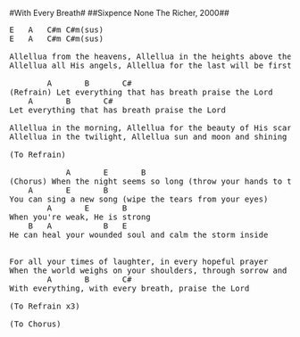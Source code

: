 #With Every Breath#
##Sixpence None The Richer, 2000##
<pre>
<span class="notes">E	A	C#m	C#m(sus)</span>
<span class="notes">E	A	C#m	C#m(sus)</span>

Allellua from the heavens, Allellua in the heights above the earth
Allellua all His angels, Allellua for the last will be first

<span class="notes">		A		B		C#</span>
(Refrain) Let everything that has breath praise the Lord
<span class="notes">	A		B		C#</span>
Let everything that has breath praise the Lord

Allellua in the morning, Allellua for the beauty of His scars
Allellua in the twilight, Allellua sun and moon and shining stars

(To Refrain)

<span class="notes">			A		E		B</span>
(Chorus) When the night seems so long (throw your hands to the sky)
<span class="notes">	A		E		B</span>
You can sing a new song (wipe the tears from your eyes)
<span class="notes">		A		E		B</span>
When you're weak, He is strong
<span class="notes">	B	A			B	E</span>
He can heal your wounded soul and calm the storm inside


For all your times of laughter, in every hopeful prayer
When the world weighs on your shoulders, through sorrow and your despair
<span class="notes">		A		B		C#</span>
With everything, with every breath, praise the Lord

(To Refrain x3)

(To Chorus)
</pre>
